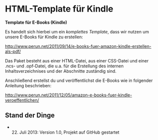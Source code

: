 HTML-Template für Kindle
====================

**Template für E-Books (Kindle)**

Es handelt sich hierbei um ein *komplettes Template*, dass wir nutzen um unsere E-Books für Kindle zu erstellen:

http://www.perun.net/2011/09/14/e-books-fuer-amazon-kindle-erstellen-als-pdf/

Das Paket besteht aus einer HTML-Datei, aus einer CSS-Datei und einer .ncs- und .opf-Datei, die u.a. für die Erstellung des internen Inhaltsverzeichnises und der Abschnitte zuständig sind.

Anschließend erstellst du und veröffentlichst die E-Books wie in folgender Anleitung beschrieben:

http://www.perun.net/2011/12/05/amazon-e-books-fuer-kindle-veroeffentlichen/


Stand der Dinge
-------

- 22. Juli 2013: Version 1.0, Projekt auf GitHub gestartet
